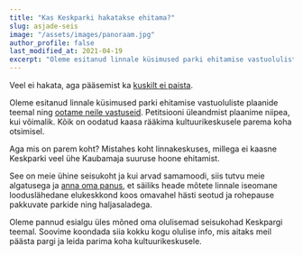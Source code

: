 ```yaml
---
title: "Kas Keskparki hakatakse ehitama?"
slug: asjade-seis
image: "/assets/images/panoraam.jpg"
author_profile: false
last_modified_at: 2021-04-19
excerpt: "Oleme esitanud linnale küsimused parki ehitamise vastuoluliste plaanide teemal ning ootame neile vastuseid. Soovime koondada siia kokku kogu olulise info, mis aitaks meil päästa pargi ja leida parima koha kultuurikeskusele."
---
```


Veel ei hakata, aga pääsemist ka [kuskilt ei paista](/faq).

Oleme esitanud linnale küsimused parki ehitamise vastuoluliste plaanide teemal ning [ootame neile vastuseid](/kysimused-linnale). Petitsiooni üleandmist plaanime niipea, kui võimalik. Kõik on oodatud kaasa rääkima kultuurikeskusele parema koha otsimisel.

Aga mis on parem koht? Mistahes koht linnakeskuses, millega ei kaasne Keskparki veel ühe Kaubamaja suuruse hoone ehitamist.

See on meie ühine seisukoht ja kui arvad samamoodi, siis tutvu meie algatusega ja [anna oma panus](https://www.facebook.com/groups/1056327784855045), et säiliks heade mõtete linnale iseomane looduslähedane elukeskkond koos omavahel hästi seotud ja rohepause pakkuvate parkide ning haljasaladega.

Oleme pannud esialgu üles mõned oma olulisemad seisukohad Keskpargi teemal. Soovime koondada siia kokku kogu olulise info, mis aitaks meil päästa pargi ja leida parima koha kultuurikeskusele.